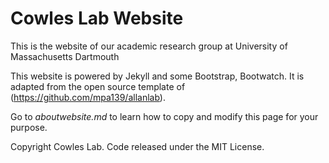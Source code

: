 # Cowles Lab Website

This is the website of our academic research group at University of Massachusetts Dartmouth

This website is powered by Jekyll and some Bootstrap, Bootwatch. It is adapted from the open source template of (https://github.com/mpa139/allanlab).  

Go to *aboutwebsite.md*  to learn how to copy and modify this page for your purpose. 


Copyright Cowles Lab. Code released under the MIT License.

